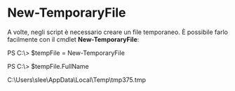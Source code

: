 # <a name="new-temporaryfile"></a>New-TemporaryFile
A volte, negli script è necessario creare un file temporaneo. È possibile farlo facilmente con il cmdlet **New-TemporaryFile**:

PS C:\\&gt; $tempFile = New-TemporaryFile

PS C:\\&gt; $tempFile.FullName

C:\\Users\\slee\\AppData\\Local\\Temp\\tmp375.tmp
